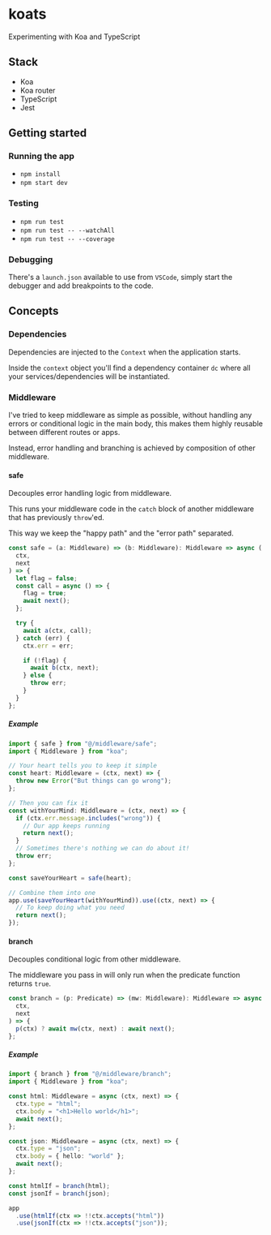# koats

Experimenting with Koa and TypeScript

## Stack

- Koa
- Koa router
- TypeScript
- Jest

## Getting started

### Running the app

- `npm install`
- `npm start dev`

### Testing

- `npm run test`
- `npm run test -- --watchAll`
- `npm run test -- --coverage`

### Debugging

There's a `launch.json` available to use from `VSCode`, simply start the debugger and add breakpoints to the code.

## Concepts

### Dependencies

Dependencies are injected to the `Context` when the application starts.

Inside the `context` object you'll find a dependency container `dc` where all your services/dependencies will be instantiated.

### Middleware

I've tried to keep middleware as simple as possible, without handling any errors or conditional logic in the main body, this makes them highly reusable between different routes or apps.

Instead, error handling and branching is achieved by composition of other middleware.

#### safe

Decouples error handling logic from middleware.

This runs your middleware code in the `catch` block of another middleware that has previously `throw`'ed.

This way we keep the "happy path" and the "error path" separated.

```ts
const safe = (a: Middleware) => (b: Middleware): Middleware => async (
  ctx,
  next
) => {
  let flag = false;
  const call = async () => {
    flag = true;
    await next();
  };

  try {
    await a(ctx, call);
  } catch (err) {
    ctx.err = err;

    if (!flag) {
      await b(ctx, next);
    } else {
      throw err;
    }
  }
};
```

##### Example

```ts
import { safe } from "@/middleware/safe";
import { Middleware } from "koa";

// Your heart tells you to keep it simple
const heart: Middleware = (ctx, next) => {
  throw new Error("But things can go wrong");
};

// Then you can fix it
const withYourMind: Middleware = (ctx, next) => {
  if (ctx.err.message.includes("wrong")) {
    // Our app keeps running
    return next();
  }
  // Sometimes there's nothing we can do about it!
  throw err;
};

const saveYourHeart = safe(heart);

// Combine them into one
app.use(saveYourHeart(withYourMind)).use((ctx, next) => {
  // To keep doing what you need
  return next();
});
```

#### branch

Decouples conditional logic from other middleware.

The middleware you pass in will only run when the predicate function returns `true`.

```ts
const branch = (p: Predicate) => (mw: Middleware): Middleware => async (
  ctx,
  next
) => {
  p(ctx) ? await mw(ctx, next) : await next();
};
```

##### Example

```ts
import { branch } from "@/middleware/branch";
import { Middleware } from "koa";

const html: Middleware = async (ctx, next) => {
  ctx.type = "html";
  ctx.body = "<h1>Hello world</h1>";
  await next();
};

const json: Middleware = async (ctx, next) => {
  ctx.type = "json";
  ctx.body = { hello: "world" };
  await next();
};

const htmlIf = branch(html);
const jsonIf = branch(json);

app
  .use(htmlIf(ctx => !!ctx.accepts("html"))
  .use(jsonIf(ctx => !!ctx.accepts("json"));
```

